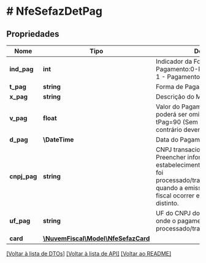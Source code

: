 # # NfeSefazDetPag

## Propriedades

Nome | Tipo | Descrição | Comentários
------------ | ------------- | ------------- | -------------
**ind_pag** | **int** | Indicador da Forma de Pagamento:0-Pagamento à Vista  * 1 - Pagamento à Prazo | [optional]
**t_pag** | **string** | Forma de Pagamento:. |
**x_pag** | **string** | Descrição do Meio de Pagamento. | [optional]
**v_pag** | **float** | Valor do Pagamento. Esta tag poderá ser omitida quando a tag tPag&#x3D;90 (Sem Pagamento), caso contrário deverá ser preenchida. |
**d_pag** | **\DateTime** | Data do Pagamento. | [optional]
**cnpj_pag** | **string** | CNPJ transacional do pagamento - Preencher informando o CNPJ do estabelecimento onde o pagamento foi processado/transacionado/recebido quando a emissão do documento fiscal ocorrer em estabelecimento distinto. | [optional]
**uf_pag** | **string** | UF do CNPJ do estabelecimento onde o pagamento foi processado/transacionado/recebido. | [optional]
**card** | [**\NuvemFiscal\Model\NfeSefazCard**](NfeSefazCard.md) |  | [optional]

[[Voltar à lista de DTOs]](../../README.md#models) [[Voltar à lista de API]](../../README.md#endpoints) [[Voltar ao README]](../../README.md)
